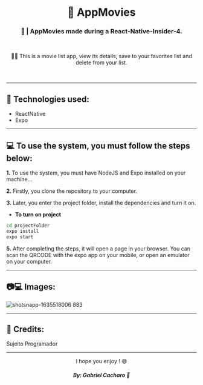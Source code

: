 <h1 align="center">🎥 AppMovies</h1>

<h3 align="center">📱 | AppMovies made during a React-Native-Insider-4.</h3>

&nbsp;

<p align="center">
👨‍💻 This is a movie list app, view its details, save to your favorites list and delete from your list.

</p>

&nbsp;

---

## 🔧 Technologies used:

- ReactNative
- Expo

---

## 💻 To use the system, you must follow the steps below:

**1.** To use the system, you must have NodeJS and <a src="https://expo.dev/" target="_blank">Expo</a> installed on your machine...

**2.** Firstly, you clone the repository to your computer.

**3.** Later, you enter the project folder, install the dependencies and turn it on.

- **To turn on project**

```sh
cd projectFolder
expo install
expo start
```

**5.** After completing the steps, it will open a page in your browser. You can scan the QRCODE with the expo app on your mobile, or open an emulator on your computer.

---

## 📷💻 Images:

![shotsnapp-1635518006 883](https://user-images.githubusercontent.com/57328274/139453981-1a0f29f4-5113-4ce9-aa74-a49b1d86a269.png)

---

## 📗 Credits:

<a src="https://www.instagram.com/sujeitoprogramador/" target="_blank">Sujeito Programador</a>

---

<p align="center">I hope you enjoy ! 😄</p>

<h5 align="center">By: Gabriel Cacharo 🤍</h5>
